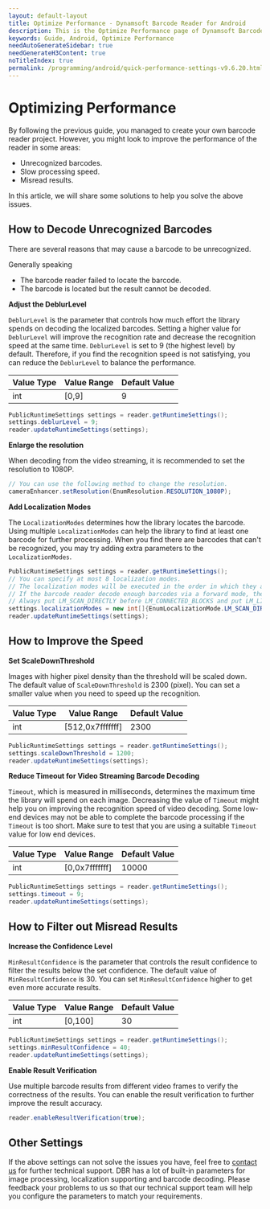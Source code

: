 ```yaml
---
layout: default-layout
title: Optimize Performance - Dynamsoft Barcode Reader for Android
description: This is the Optimize Performance page of Dynamsoft Barcode Reader for Android SDK.
keywords: Guide, Android, Optimize Performance
needAutoGenerateSidebar: true
needGenerateH3Content: true
noTitleIndex: true
permalink: /programming/android/quick-performance-settings-v9.6.20.html
---
```


# Optimizing Performance

By following the previous guide, you managed to create your own barcode reader project. However, you might look to improve the performance of the reader in some areas:

- Unrecognized barcodes.
- Slow processing speed.
- Misread results.

In this article, we will share some solutions to help you solve the above issues.

## How to Decode Unrecognized Barcodes

There are several reasons that may cause a barcode to be unrecognized. 

Generally speaking

- The barcode reader failed to locate the barcode.
- The barcode is located but the result cannot be decoded.

**Adjust the DeblurLevel**

`DeblurLevel` is the parameter that controls how much effort the library spends on decoding the localized barcodes. Setting a higher value for `DeblurLevel` will improve the recognition rate and decrease the recognition speed at the same time. `DeblurLevel` is set to 9 (the highest level) by default. Therefore, if you find the recognition speed is not satisfying, you can reduce the `DeblurLevel` to balance the performance.

| Value Type | Value Range | Default Value |
| ---------- | ----------- | ------------- |
| int | [0,9] | 9 |

```java
PublicRuntimeSettings settings = reader.getRuntimeSettings();
settings.deblurLevel = 9;
reader.updateRuntimeSettings(settings);
```

**Enlarge the resolution**

When decoding from the video streaming, it is recommended to set the resolution to 1080P.

```java
// You can use the following method to change the resolution.
cameraEnhancer.setResolution(EnumResolution.RESOLUTION_1080P);
```

**Add Localization Modes**

The `LocalizationModes` determines how the library locates the barcode. Using multiple `LocalizationModes` can help the library to find at least one barcode for further processing. When you find there are barcodes that can't be recognized, you may try adding extra parameters to the `LocalizationModes`.

```java
PublicRuntimeSettings settings = reader.getRuntimeSettings();
// You can specify at most 8 localization modes.
// The localization modes will be executed in the order in which they are set.
// If the barcode reader decode enough barcodes via a forward mode, the behind modes will not be executed
// Always put LM_SCAN_DIRECTLY before LM_CONNECTED_BLOCKS and put LM_LINES before LM_STATISTICS. Otherwise, they can't improve the readability.
settings.localizationModes = new int[]{EnumLocalizationMode.LM_SCAN_DIRECTLY,EnumLocalizationMode.LM_CONNECTED_BLOCKS,EnumLocalizationMode.LM_LINES,EnumLocalizationMode.LM_STATISTICS};
reader.updateRuntimeSettings(settings);
```

## How to Improve the Speed

**Set ScaleDownThreshold**

Images with higher pixel density than the threshold will be scaled down. The default value of `ScaleDownThreshold` is 2300 (pixel). You can set a smaller value when you need to speed up the recognition.

| Value Type | Value Range | Default Value |
| ---------- | ----------- | ------------- |
| int | [512,0x7fffffff] | 2300 |

```java
PublicRuntimeSettings settings = reader.getRuntimeSettings();
settings.scaleDownThreshold = 1200;
reader.updateRuntimeSettings(settings);
```

**Reduce Timeout for Video Streaming Barcode Decoding**

`Timeout`, which is measured in milliseconds, determines the maximum time the library will spend on each image. Decreasing the value of `Timeout` might help you on improving the recognition speed of video decoding. Some low-end devices may not be able to complete the barcode processing if the `Timeout` is too short. Make sure to test that you are using a suitable `Timeout` value for low end devices.

| Value Type | Value Range | Default Value |
| ---------- | ----------- | ------------- |
| int | [0,0x7fffffff] | 10000 |

```java
PublicRuntimeSettings settings = reader.getRuntimeSettings();
settings.timeout = 9;
reader.updateRuntimeSettings(settings);
```

## How to Filter out Misread Results

**Increase the Confidence Level**

`MinResultConfidence` is the parameter that controls the result confidence to filter the results below the set confidence. The default value of `MinResultConfidence` is 30. You can set `MinResultConfidence` higher to get even more accurate results.

| Value Type | Value Range | Default Value |
| ---------- | ----------- | ------------- |
| int | [0,100] | 30 |

```java
PublicRuntimeSettings settings = reader.getRuntimeSettings();
settings.minResultConfidence = 40;
reader.updateRuntimeSettings(settings);
```

**Enable Result Verification**

Use multiple barcode results from different video frames to verify the correctness of the results. You can enable the result verification to further improve the result accuracy.

```java
reader.enableResultVerification(true);
```

## Other Settings

If the above settings can not solve the issues you have, feel free to <a href="https://www.dynamsoft.com/contact/" target="_blank">contact us</a> for further technical support. DBR has a lot of built-in parameters for image processing, localization supporting and barcode decoding. Please feedback your problems to us so that our technical support team will help you configure the parameters to match your requirements.
